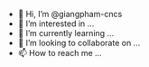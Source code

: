 - 👋 Hi, I’m @giangpham-cncs
- 👀 I’m interested in ...
- 🌱 I’m currently learning ...
- 💞️ I’m looking to collaborate on ...
- 📫 How to reach me ...

<!---
giangpham-cncs/giangpham-cncs is a ✨ special ✨ repository because its `README.md` (this file) appears on your GitHub profile.
You can click the Preview link to take a look at your changes.
--->
